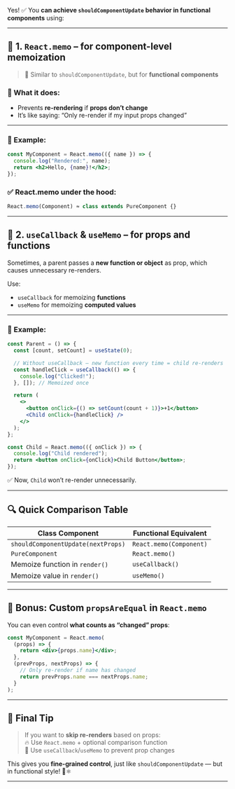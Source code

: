 Yes! ✅ You **can achieve `shouldComponentUpdate` behavior in functional components** using:

---

## 🔧 1. **`React.memo`** – for component-level memoization

> 🧠 Similar to `shouldComponentUpdate`, but for **functional components**

### 🔹 What it does:

- Prevents **re-rendering** if **props don’t change**
- It’s like saying: “Only re-render if my input props changed”

---

### 🧩 Example:

```jsx
const MyComponent = React.memo(({ name }) => {
  console.log("Rendered:", name);
  return <h2>Hello, {name}!</h2>;
});
```

### ✅ React.memo under the hood:

```jsx
React.memo(Component) ≈ class extends PureComponent {}
```

---

## 🔧 2. **`useCallback` & `useMemo`** – for props and functions

Sometimes, a parent passes a **new function or object** as prop, which causes unnecessary re-renders.

Use:

- `useCallback` for memoizing **functions**
- `useMemo` for memoizing **computed values**

---

### 🔹 Example:

```jsx
const Parent = () => {
  const [count, setCount] = useState(0);

  // Without useCallback – new function every time = child re-renders
  const handleClick = useCallback(() => {
    console.log("Clicked!");
  }, []); // Memoized once

  return (
    <>
      <button onClick={() => setCount(count + 1)}>+1</button>
      <Child onClick={handleClick} />
    </>
  );
};

const Child = React.memo(({ onClick }) => {
  console.log("Child rendered");
  return <button onClick={onClick}>Child Button</button>;
});
```

✅ Now, `Child` won’t re-render unnecessarily.

---

## 🔍 Quick Comparison Table

| Class Component                    | Functional Equivalent   |
| ---------------------------------- | ----------------------- |
| `shouldComponentUpdate(nextProps)` | `React.memo(Component)` |
| `PureComponent`                    | `React.memo()`          |
| Memoize function in `render()`     | `useCallback()`         |
| Memoize value in `render()`        | `useMemo()`             |

---

## 🚨 Bonus: Custom `propsAreEqual` in `React.memo`

You can even control **what counts as “changed” props**:

```jsx
const MyComponent = React.memo(
  (props) => {
    return <div>{props.name}</div>;
  },
  (prevProps, nextProps) => {
    // Only re-render if name has changed
    return prevProps.name === nextProps.name;
  }
);
```

---

## 🧠 Final Tip

> If you want to **skip re-renders** based on props:  
> 🔥 Use `React.memo` + optional comparison function  
> 🔧 Use `useCallback`/`useMemo` to prevent prop changes

This gives you **fine-grained control**, just like `shouldComponentUpdate` — but in functional style! 💪⚛️

---
